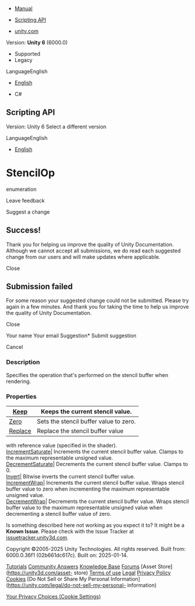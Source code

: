 [ ]()

  * [Manual](../Manual/index.html)
  * [Scripting API](../ScriptReference/index.html)

  * [unity.com](https://unity.com/)

Version: **Unity 6** (6000.0)

  * Supported
  * Legacy

LanguageEnglish

  * [English]()

  * C#

[ ](https://docs.unity3d.com)

## Scripting API

Version: Unity 6 Select a different version

LanguageEnglish

  * [English]()

# StencilOp

enumeration

Leave feedback

Suggest a change

## Success!

Thank you for helping us improve the quality of Unity Documentation. Although
we cannot accept all submissions, we do read each suggested change from our
users and will make updates where applicable.

Close

## Submission failed

For some reason your suggested change could not be submitted. Please <a>try
again</a> in a few minutes. And thank you for taking the time to help us
improve the quality of Unity Documentation.

Close

Your name Your email Suggestion* Submit suggestion

Cancel

[ ]()

### Description

Specifies the operation that's performed on the stencil buffer when rendering.

### Properties

[Keep](Rendering.StencilOp.Keep.html)| Keeps the current stencil value.  
---|---  
[Zero](Rendering.StencilOp.Zero.html)| Sets the stencil buffer value to zero.  
[Replace](Rendering.StencilOp.Replace.html)| Replace the stencil buffer value
with reference value (specified in the shader).  
[IncrementSaturate](Rendering.StencilOp.IncrementSaturate.html)| Increments
the current stencil buffer value. Clamps to the maximum representable unsigned
value.  
[DecrementSaturate](Rendering.StencilOp.DecrementSaturate.html)| Decrements
the current stencil buffer value. Clamps to 0.  
[Invert](Rendering.StencilOp.Invert.html)| Bitwise inverts the current stencil
buffer value.  
[IncrementWrap](Rendering.StencilOp.IncrementWrap.html)| Increments the
current stencil buffer value. Wraps stencil buffer value to zero when
incrementing the maximum representable unsigned value.  
[DecrementWrap](Rendering.StencilOp.DecrementWrap.html)| Decrements the
current stencil buffer value. Wraps stencil buffer value to the maximum
representable unsigned value when decrementing a stencil buffer value of zero.  
  
Is something described here not working as you expect it to? It might be a
**Known Issue**. Please check with the Issue Tracker at
[issuetracker.unity3d.com](https://issuetracker.unity3d.com).

Copyright ©2005-2025 Unity Technologies. All rights reserved. Built from:
6000.0.36f1 (02b661dc617c). Built on: 2025-01-14.

[Tutorials](https://unity3d.com/learn) [Community
Answers](https://answers.unity3d.com) [Knowledge
Base](https://support.unity3d.com/hc/en-us)
[Forums](https://forum.unity3d.com) [Asset Store](https://unity3d.com/asset-
store) [Terms of use](https://docs.unity3d.com/Manual/TermsOfUse.html)
[Legal](https://unity.com/legal) [Privacy
Policy](https://unity.com/legal/privacy-policy)
[Cookies](https://unity.com/legal/cookie-policy) [Do Not Sell or Share My
Personal Information](https://unity.com/legal/do-not-sell-my-personal-
information)

[Your Privacy Choices (Cookie Settings)](javascript:void\(0\);)

